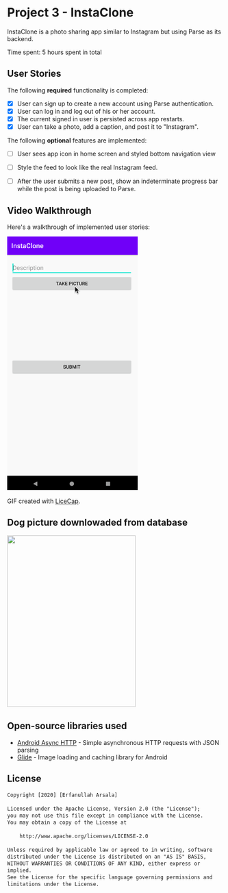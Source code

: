 # Project 3 - InstaClone

InstaClone is a photo sharing app similar to Instagram but using Parse as its backend.

Time spent: 5 hours spent in total

## User Stories

The following **required** functionality is completed:

- [x] User can sign up to create a new account using Parse authentication.
- [x] User can log in and log out of his or her account.
- [x] The current signed in user is persisted across app restarts.
- [x] User can take a photo, add a caption, and post it to "Instagram".

The following **optional** features are implemented:

- [ ] User sees app icon in home screen and styled bottom navigation view
- [ ] Style the feed to look like the real Instagram feed.
- [ ] After the user submits a new post, show an indeterminate progress bar while the post is being uploaded to Parse.


## Video Walkthrough

Here's a walkthrough of implemented user stories:

<img src='https://github.com/arsalaerfan/InstaClone/blob/master/instaClone.gif' title='Video Walkthrough' width='' alt='Video Walkthrough' />

GIF created with [LiceCap](http://www.cockos.com/licecap/).

## Dog picture downlowaded from database

<img src='https://parsefiles.back4app.com/LLGSfImkbRefVajgEC7I7QAMx3y2YyzmiJ5mxlhd/24257dd85565b81818d7f4547508dd90_photo.jpg' height = '400' width = '300'/>


## Open-source libraries used

- [Android Async HTTP](https://github.com/codepath/CPAsyncHttpClient) - Simple asynchronous HTTP requests with JSON parsing
- [Glide](https://github.com/bumptech/glide) - Image loading and caching library for Android

## License

    Copyright [2020] [Erfanullah Arsala]

    Licensed under the Apache License, Version 2.0 (the "License");
    you may not use this file except in compliance with the License.
    You may obtain a copy of the License at

        http://www.apache.org/licenses/LICENSE-2.0

    Unless required by applicable law or agreed to in writing, software
    distributed under the License is distributed on an "AS IS" BASIS,
    WITHOUT WARRANTIES OR CONDITIONS OF ANY KIND, either express or implied.
    See the License for the specific language governing permissions and
    limitations under the License.
